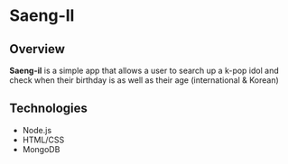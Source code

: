 # Saeng-Il

## Overview

**Saeng-il** is a simple app that allows a user to search up a k-pop idol and check when their birthday is as well as their age (international & Korean)

## Technologies
* Node.js
* HTML/CSS
* MongoDB